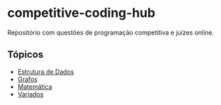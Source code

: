 # competitive-coding-hub
Repositório com questões de programação competitiva e juízes online. 

## Tópicos
- [Estrutura de Dados](EstruturaDeDados)
- [Grafos](Grafos)
- [Matemática](Matemática)
- [Variados](Variados)

